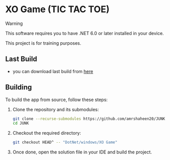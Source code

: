 # XO Game (TIC TAC TOE)

> [!WARNING]
> This software requires you to have .NET 6.0 or later installed in your device. 
>
> This project is for training purposes.




## Last Build

- you can download last build from [here](https://raw.githubusercontent.com/amrshaheen20/JUNK/main/DotNet/windows/XO%20Game/Build/XO_Game.zip)


## Building

To build the app from source, follow these steps:

1. Clone the repository and its submodules:
    ```sh
    git clone --recurse-submodules https://github.com/amrshaheen20/JUNK.git
    cd JUNK
    ```

2. Checkout the required directory:
    ```sh
    git checkout HEAD^ -- "DotNet/windows/XO Game"
    ```

3. Once done, open the solution file in your IDE and build the project.

